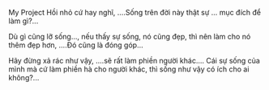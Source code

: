 My Project
Hồi nhỏ cứ hay nghĩ, ….Sống trên đời này thật sự … mục đích để làm gì?...

Dù gì cũng lỡ sống..., nếu thấy sự sống, nó cũng đẹp, thì nên làm cho nó thêm đẹp hơn, ….Đó cũng là đóng góp...

Hãy đừng xả rác như vậy, ....sẽ rất làm phiền người khác.... Cái sự sống của mình mà cứ làm phiền hà cho người khác, thì sống như vậy có ích cho ai không?...